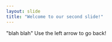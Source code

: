 ```yaml
---
layout: slide
title: "Welcome to our second slide!"
---
```

"blah blah"
Use the left arrow to go back!

